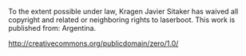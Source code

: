 To the extent possible under law, Kragen Javier Sitaker has waived all
copyright and related or neighboring rights to laserboot. This work is
published from: Argentina.

<http://creativecommons.org/publicdomain/zero/1.0/>
